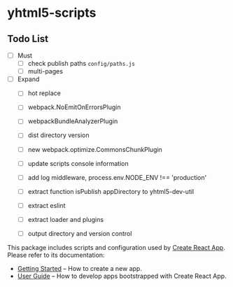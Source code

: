 # yhtml5-scripts

## Todo List
- [ ] Must
  - [ ] check publish paths `config/paths.js`
  - [ ] multi-pages
- [ ] Expand
  - [ ] hot replace
  - [ ] webpack.NoEmitOnErrorsPlugin
  - [ ] webpackBundleAnalyzerPlugin
  - [ ] dist directory version
  - [ ] new webpack.optimize.CommonsChunkPlugin
  - [ ] update scripts console information
  - [ ] add log middleware, process.env.NODE_ENV !== 'production'
  - [ ] extract function isPublish appDirectory to yhtml5-dev-util
  - [ ] extract eslint
  - [ ] extract loader and plugins
  - [ ] output directory and version control



This package includes scripts and configuration used by [Create React App](https://github.com/facebookincubator/create-react-app).<br>
Please refer to its documentation:

* [Getting Started](https://github.com/facebookincubator/create-react-app/blob/master/README.md#getting-started) – How to create a new app.
* [User Guide](https://github.com/facebookincubator/create-react-app/blob/master/packages/react-scripts/template/README.md) – How to develop apps bootstrapped with Create React App.
